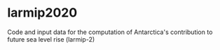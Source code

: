 # larmip2020
Code and input data for the computation of Antarctica's contribution to future sea level rise (larmip-2)
